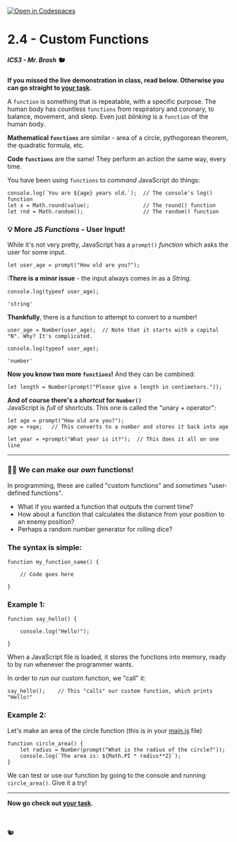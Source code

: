 [![Open in Codespaces](https://classroom.github.com/assets/launch-codespace-2972f46106e565e64193e422d61a12cf1da4916b45550586e14ef0a7c637dd04.svg)](https://classroom.github.com/open-in-codespaces?assignment_repo_id=16448822)
# 2.4 - Custom Functions

##### ICS3 - Mr. Brash 🐿️

**If you missed the live demonstration in class, read below. Otherwise you can go straight to [your task](./YOUR_TASK.md).**

A `function` is something that is repeatable, with a specific purpose. The human body has countless `functions` from respiratory and coronary, to balance, movement, and sleep. Even just _blinking_ is a `function` of the human body.

**Mathematical `functions`** are similar - area of a circle, pythogorean theorem, the quadratic formula, etc.

**Code `functions`** are the same! They perform an action the same way, every time.

You have been using `functions` to _command_ JavaScript do things:
```JS
console.log(`You are ${age} years old.`);  // The console's log() function
let x = Math.round(value);                 // The round() function
let rnd = Math.random();                   // The random() function
```

### 💡 More JS _Functions_ - User Input!

While it's not very pretty, JavaScript has a `prompt()` _function_ which asks the user for some input.

```JS
let user_age = prompt("How old are you?");
```

❕**There is a minor issue** - the input always comes in as a _String_.
```JS
console.log(typeof user_age);

'string'
```

**Thankfully**, there is a function to attempt to convert to a number!
```JS
user_age = Number(user_age);  // Note that it starts with a capital "N". Why? It's complicated.

console.log(typeof user_age);

'number'
```

**Now you know two more `functions`!** And they can be combined:
```JS
let length = Number(prompt("Please give a length in centimeters."));
```

**And of course there's a _shortcut_ for `Number()`**  
JavaScript is _full_ of shortcuts. This one is called the "unary + operator":
```JS
let age = prompt("How old are you?");
age = +age;   // This converts to a number and stores it back into age

let year = +prompt("What year is it?");  // This does it all on one line
```

---

### 🙌🏻 We can make our _own_ functions!

In programming, these are called "custom functions" and _sometimes_ "user-defined functions".

- What if you wanted a function that outputs the current time?
- How about a function that calculates the distance from your position to an enemy position?
- Perhaps a random number generator for rolling dice?

### The syntax is simple:
```JS
function my_function_name() {

    // Code goes here

}
```

### Example 1:
```JS
function say_hello() {

    console.log("Hello!");

}
```

When a JavaScript file is loaded, it stores the functions into memory, ready to by run whenever the programmer wants.

In order to _run_ our custom function, we "call" it:
```JS
say_hello();    // This "calls" our custom function, which prints "Hello!"
```

### Example 2:
Let's make an area of the circle function (this is in your [main.js](./main.js) file)
```JS
function circle_area() {
    let radius = Number(prompt("What is the radius of the circle?"));
    console.log(`The area is: ${Math.PI * radius**2}`);
}
```

We can test or use our function by going to the console and running `circle_area()`. Give it a try!


---

**Now go check out [your task](./YOUR_TASK.md).**

<br>
<br>
🐿️

